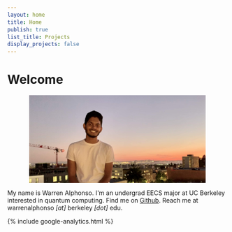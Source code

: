 ```yaml
---
layout: home 
title: Home 
publish: true
list_title: Projects
display_projects: false
---
```


# Welcome

<img src="/images/pic2.jpg" style="display:block; margin-left:auto; margin-right: auto; width:80%;">


My name is Warren Alphonso. I'm an undergrad EECS major at UC Berkeley interested in quantum computing. Find me on [Github](https://github.com/warrenalphonso). Reach me at warrenalphonso *[at]* berkeley *[dot]* edu.

{% include google-analytics.html %}
